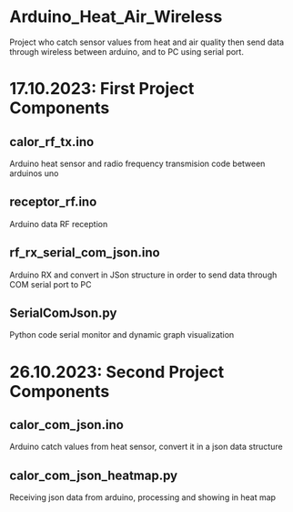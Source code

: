 # Arduino_Heat_Air_Wireless
Project who catch sensor values from heat and air quality then send data through wireless between arduino, and to PC using serial port.


# 17.10.2023: First Project Components 
## calor_rf_tx.ino
Arduino heat sensor and radio frequency transmision code between arduinos uno
## receptor_rf.ino
Arduino data RF reception
## rf_rx_serial_com_json.ino
Arduino RX and convert in JSon structure in order to send data through COM serial port to PC
## SerialComJson.py
Python code serial monitor and dynamic graph visualization

# 26.10.2023: Second Project Components
## calor_com_json.ino
Arduino catch values from heat sensor, convert it in a json data structure
## calor_com_json_heatmap.py
Receiving json data from arduino, processing and showing in heat map